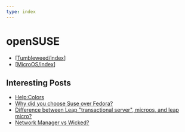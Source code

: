 ```yaml
---
type: index
---
```


# openSUSE

- [[Tumbleweed/index]]
- [[MicroOS/index]]

## Interesting Posts

- [Help:Colors](https://en.opensuse.org/Help:Colors)
- [Why did you choose Suse over Fedora?](https://www.reddit.com/r/openSUSE/comments/10rk7wn/why_did_you_choose_suse_over_fedora/)
- [Difference between Leap "transactional server", microos, and leap micro?](https://www.reddit.com/r/openSUSE/comments/x81vvs/difference_between_leap_transactional_server/)
- [Network Manager vs Wicked?](https://www.reddit.com/r/openSUSE/comments/138wz5z/network_manager_vs_wicked/)

[//begin]: # "Autogenerated link references for markdown compatibility"
[Tumbleweed/index]: Tumbleweed/index.md "Tumbleweed"
[MicroOS/index]: MicroOS/index.md "MicroOS"
[//end]: # "Autogenerated link references"
